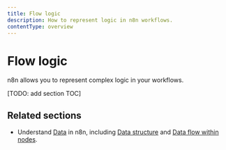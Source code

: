 ```yaml
---
title: Flow logic
description: How to represent logic in n8n workflows.
contentType: overview
---
```


# Flow logic

n8n allows you to represent complex logic in your workflows.

[TODO: add section TOC]

## Related sections

* Understand [Data](/data/) in n8n, including [Data structure](/data/data-structure/) and [Data flow within nodes](/data/data-flow-nodes/).
